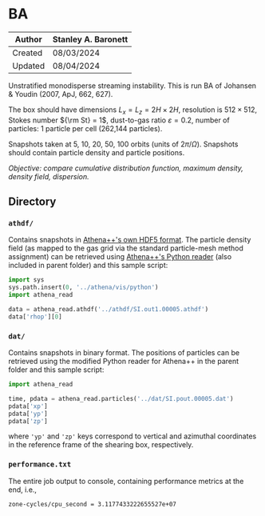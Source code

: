# BA
| Author  | Stanley A. Baronett  |
|---------|----------------------|
| Created |  08/03/2024          |
| Updated |  08/04/2024          |

Unstratified monodisperse streaming instability.
This is run BA of Johansen \& Youdin (2007, ApJ, 662, 627).

The box should have dimensions $L_x=L_z = 2H \times 2H$, resolution is $512\times 512$, Stokes number ${\rm St} = 1$, dust-to-gas ratio $\varepsilon=0.2$, number of particles: 1 particle per cell (262,144 particles).

Snapshots taken at 5, 10, 20, 50, 100 orbits (units of $2\pi/\Omega$).
Snapshots should contain particle density and particle positions.

*Objective: compare cumulative distribution function, maximum density, density field, dispersion.*


## Directory

### `athdf/`

Contains snapshots in [Athena++'s own HDF5 format](https://github.com/PrincetonUniversity/athena/wiki/HDF5-Format).
The particle density field (as mapped to the gas grid via the standard particle-mesh method assignment) can be retrieved using [Athena++'s Python reader](https://github.com/PrincetonUniversity/athena/wiki/Reading-Data-into-Python) (also included in parent folder) and this sample script:
```python
import sys
sys.path.insert(0, '../athena/vis/python')
import athena_read

data = athena_read.athdf('../athdf/SI.out1.00005.athdf')
data['rhop'][0]
```


### `dat/`

Contains snapshots in binary format.
The positions of particles can be retrieved using the modified Python reader for Athena++ in the parent folder and this sample script:
```python
import athena_read

time, pdata = athena_read.particles('../dat/SI.pout.00005.dat')
pdata['xp']
pdata['yp']
pdata['zp']
```
where `'yp'` and `'zp'` keys correspond to vertical and azimuthal coordinates in the reference frame of the shearing box, respectively.


### `performance.txt`

The entire job output to console, containing performance metrics at the end, i.e.,
```
zone-cycles/cpu_second = 3.1177433222655527e+07
```

